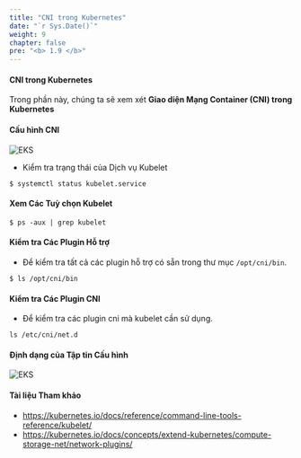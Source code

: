 ```yaml
---
title: "CNI trong Kubernetes"
date: "`r Sys.Date()`"
weight: 9
chapter: false
pre: "<b> 1.9 </b>"
---
```


#### CNI trong Kubernetes

Trong phần này, chúng ta sẽ xem xét **Giao diện Mạng Container (CNI) trong Kubernetes**

#### Cấu hình CNI

![EKS](/images/0004/00010.png?featherlight=false&width=90pc)


- Kiểm tra trạng thái của Dịch vụ Kubelet

```shell
$ systemctl status kubelet.service
```

#### Xem Các Tuỳ chọn Kubelet

```shell
$ ps -aux | grep kubelet
```

#### Kiểm tra Các Plugin Hỗ trợ

- Để kiểm tra tất cả các plugin hỗ trợ có sẵn trong thư mục `/opt/cni/bin`.

```shell
$ ls /opt/cni/bin
```

#### Kiểm tra Các Plugin CNI

- Để kiểm tra các plugin cni mà kubelet cần sử dụng.

```shell
ls /etc/cni/net.d
```

#### Định dạng của Tập tin Cấu hình

![EKS](/images/0004/00011.png?featherlight=false&width=90pc)


#### Tài liệu Tham khảo

- https://kubernetes.io/docs/reference/command-line-tools-reference/kubelet/
- https://kubernetes.io/docs/concepts/extend-kubernetes/compute-storage-net/network-plugins/